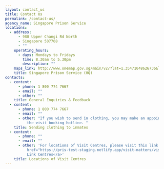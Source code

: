 ```yaml
---
layout: contact_us
title: Contact Us
permalink: /contact-us/
agency_name: Singapore Prison Service
locations:
  - address:
      - 980 Upper Changi Rd North
      - Singapore 507708
      - ""
    operating_hours:
      - days: Mondays to Fridays
        time: 8.30am to 5.30pm
        description: ""
    maps_link: http://www.onemap.gov.sg/main/v2/?lat=1.35471048626736&lng=103.969553717718
    title: Singapore Prison Service (HQ)
contacts:
  - content:
      - phone: 1 800 774 7667
      - email: ""
      - other: ""
    title: General Enquiries & Feedback
  - content:
      - phone: 1 800 774 7667
      - email: ""
      - other: "If you wish to send in clothing, you may make an appointment by calling
          the visit booking hotline. "
    title: Sending clothing to inmates
  - content:
      - phone: ""
      - email: ""
      - other: 'For locations of Visit Centres, please visit this link: <a
          href="https://pris-test-staging.netlify.app/visit-matters/visit-information/permalink">Prison
          Link Centres</a>'
    title: Locations of Visit Centres
---
```

